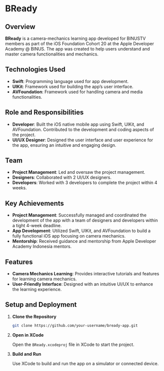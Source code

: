 # BReady

## Overview

**BReady** is a camera-mechanics learning app developed for BINUSTV members as part of the iOS Foundation Cohort 20 at the Apple Developer Academy @ BINUS. The app was created to help users understand and master camera functionalities and mechanics.

## Technologies Used

- **Swift**: Programming language used for app development.
- **UIKit**: Framework used for building the app’s user interface.
- **AVFoundation**: Framework used for handling camera and media functionalities.

## Role and Responsibilities

- **Developer**: Built the iOS native mobile app using Swift, UIKit, and AVFoundation. Contributed to the development and coding aspects of the project.
- **UI/UX Designer**: Designed the user interface and user experience for the app, ensuring an intuitive and engaging design.

## Team

- **Project Management**: Led and oversaw the project management.
- **Designers**: Collaborated with 2 UI/UX designers.
- **Developers**: Worked with 3 developers to complete the project within 4 weeks.

## Key Achievements

- **Project Management**: Successfully managed and coordinated the development of the app with a team of designers and developers within a tight 4-week deadline.
- **App Development**: Utilized Swift, UIKit, and AVFoundation to build a fully functional iOS app focusing on camera mechanics.
- **Mentorship**: Received guidance and mentorship from Apple Developer Academy Indonesia mentors.

## Features

- **Camera Mechanics Learning**: Provides interactive tutorials and features for learning camera mechanics.
- **User-Friendly Interface**: Designed with an intuitive UI/UX to enhance the learning experience.

## Setup and Deployment

1. **Clone the Repository**

    ```bash
    git clone https://github.com/your-username/bready-app.git
    ```

2. **Open in XCode**

    Open the `BReady.xcodeproj` file in XCode to start the project.

3. **Build and Run**

    Use XCode to build and run the app on a simulator or connected device.

